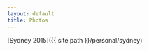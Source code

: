 ```yaml
---
layout: default
title: Photos
---
```

<!--<a href="{{ site.path }}/personal/sydney" >Sydney 2015</a>-->
[Sydney 2015]({{ site.path }}/personal/sydney)
